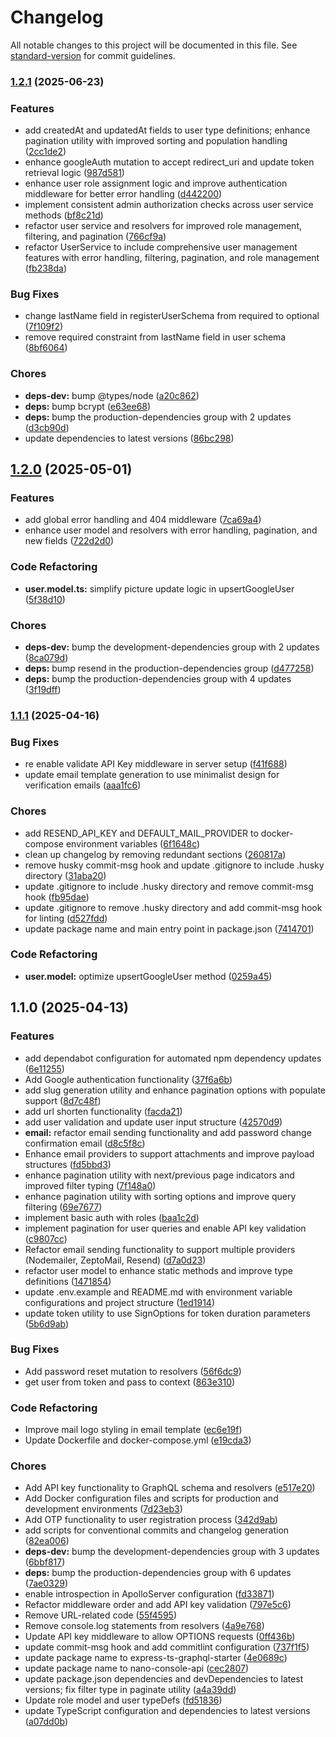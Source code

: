 # Changelog

All notable changes to this project will be documented in this file. See [standard-version](https://github.com/conventional-changelog/standard-version) for commit guidelines.

### [1.2.1](https://github.com/miracleonyenma/express-ts-graphql-starter/compare/v1.2.0...v1.2.1) (2025-06-23)


### Features

* add createdAt and updatedAt fields to user type definitions; enhance pagination utility with improved sorting and population handling ([2cc1de2](https://github.com/miracleonyenma/express-ts-graphql-starter/commit/2cc1de22015d8cf4a272a71c9823345edf9866e3))
* enhance googleAuth mutation to accept redirect_uri and update token retrieval logic ([987d581](https://github.com/miracleonyenma/express-ts-graphql-starter/commit/987d581309d0cef45964e32f975b60747ce700d8))
* enhance user role assignment logic and improve authentication middleware for better error handling ([d442200](https://github.com/miracleonyenma/express-ts-graphql-starter/commit/d4422004dd8d140fa9f29c344b2c75e14d7d1030))
* implement consistent admin authorization checks across user service methods ([bf8c21d](https://github.com/miracleonyenma/express-ts-graphql-starter/commit/bf8c21d7fcb9cbc943abba2d01a4a17665b72721))
* refactor user service and resolvers for improved role management, filtering, and pagination ([766cf9a](https://github.com/miracleonyenma/express-ts-graphql-starter/commit/766cf9aae375ac51cf8e5e92902a5152bad1d80f))
* refactor UserService to include comprehensive user management features with error handling, filtering, pagination, and role management ([fb238da](https://github.com/miracleonyenma/express-ts-graphql-starter/commit/fb238da618020070b15de7834ae2d82232267fd6))


### Bug Fixes

* change lastName field in registerUserSchema from required to optional ([7f109f2](https://github.com/miracleonyenma/express-ts-graphql-starter/commit/7f109f2a6291a4c40c31ba0d7c09536f3a8dec5e))
* remove required constraint from lastName field in user schema ([8bf6064](https://github.com/miracleonyenma/express-ts-graphql-starter/commit/8bf6064ec5f6c385265eced2e5004cacf40621e7))


### Chores

* **deps-dev:** bump @types/node ([a20c862](https://github.com/miracleonyenma/express-ts-graphql-starter/commit/a20c862a309bd8f64f301e947bbf35c58570a77a))
* **deps:** bump bcrypt ([e63ee68](https://github.com/miracleonyenma/express-ts-graphql-starter/commit/e63ee68c1ee5392579602115126cbe67471fed62))
* **deps:** bump the production-dependencies group with 2 updates ([d3cb90d](https://github.com/miracleonyenma/express-ts-graphql-starter/commit/d3cb90d959907dbdd8c23ff31317ccb1d61e681f))
* update dependencies to latest versions ([86bc298](https://github.com/miracleonyenma/express-ts-graphql-starter/commit/86bc2987ebd4a9c1c91967929cefc06315809e7c))

## [1.2.0](https://github.com/miracleonyenma/express-ts-graphql-starter/compare/v1.1.1...v1.2.0) (2025-05-01)


### Features

* add global error handling and 404 middleware ([7ca69a4](https://github.com/miracleonyenma/express-ts-graphql-starter/commit/7ca69a4e390c10facdf389c0728c31eea6dab83b))
* enhance user model and resolvers with error handling, pagination, and new fields ([722d2d0](https://github.com/miracleonyenma/express-ts-graphql-starter/commit/722d2d0dae35204c56133fa7a7260974e14b8d2f))


### Code Refactoring

* **user.model.ts:** simplify picture update logic in upsertGoogleUser ([5f38d10](https://github.com/miracleonyenma/express-ts-graphql-starter/commit/5f38d1045dda69999dadac05c72644dc64403512))


### Chores

* **deps-dev:** bump the development-dependencies group with 2 updates ([8ca079d](https://github.com/miracleonyenma/express-ts-graphql-starter/commit/8ca079db8301fabfc2ffea2ea0df2bdaf316fe4a))
* **deps:** bump resend in the production-dependencies group ([d477258](https://github.com/miracleonyenma/express-ts-graphql-starter/commit/d477258dec85b66f215ed4d8b5d809f29105b43b))
* **deps:** bump the production-dependencies group with 4 updates ([3f19dff](https://github.com/miracleonyenma/express-ts-graphql-starter/commit/3f19dff846bb9874fef1267546d2ed6f788a470e))

### [1.1.1](https://github.com/miracleonyenma/express-ts-graphql-starter/compare/v1.1.0...v1.1.1) (2025-04-16)


### Bug Fixes

* re enable validate API Key middleware in server setup ([f41f688](https://github.com/miracleonyenma/express-ts-graphql-starter/commit/f41f688a9370a099e2dbd2606a5b93e001ce2a4d))
* update email template generation to use minimalist design for verification emails ([aaa1fc6](https://github.com/miracleonyenma/express-ts-graphql-starter/commit/aaa1fc65ee6f7a708809d13fbeb21358a6debd81))


### Chores

* add RESEND_API_KEY and DEFAULT_MAIL_PROVIDER to docker-compose environment variables ([6f1648c](https://github.com/miracleonyenma/express-ts-graphql-starter/commit/6f1648cf8639d1d567f09288340b08454593da80))
* clean up changelog by removing redundant sections ([260817a](https://github.com/miracleonyenma/express-ts-graphql-starter/commit/260817a8b09b10e8f09813ff6d748985b90b591e))
* remove husky commit-msg hook and update .gitignore to include .husky directory ([31aba20](https://github.com/miracleonyenma/express-ts-graphql-starter/commit/31aba200f345c7c2d3beb45e15d6d9ef8ff71b42))
* update .gitignore to include .husky directory and remove commit-msg hook ([fb95dae](https://github.com/miracleonyenma/express-ts-graphql-starter/commit/fb95dae41f7d3b0ad7a9cda5706b87a5581d83d5))
* update .gitignore to remove .husky directory and add commit-msg hook for linting ([d527fdd](https://github.com/miracleonyenma/express-ts-graphql-starter/commit/d527fdde34583c7fe3ae92a49f37c08b7b67ca69))
* update package name and main entry point in package.json ([7414701](https://github.com/miracleonyenma/express-ts-graphql-starter/commit/7414701807e74bc26c98f62a88a232149fad71c7))


### Code Refactoring

* **user.model:** optimize upsertGoogleUser method ([0259a45](https://github.com/miracleonyenma/express-ts-graphql-starter/commit/0259a4517fb3887efedce0edd4f31c4b7c32754f))

## 1.1.0 (2025-04-13)

### Features

* add dependabot configuration for automated npm dependency updates ([6e11255](https://github.com/miracleonyenma/express-ts-graphql-starter/commit/6e112554fe53750919bfa4ec2910d3a9ea4f345a))
* Add Google authentication functionality ([37f6a6b](https://github.com/miracleonyenma/express-ts-graphql-starter/commit/37f6a6b201d2fecc22c58a8a81312aafd9cd985f))
* add slug generation utility and enhance pagination options with populate support ([8d7c48f](https://github.com/miracleonyenma/express-ts-graphql-starter/commit/8d7c48f2f663d041f524892596f06f3e0d48e29f))
* add url shorten functionality ([facda21](https://github.com/miracleonyenma/express-ts-graphql-starter/commit/facda21ebded00c8f59ef00601b3b55932c406c1))
* add user validation and update user input structure ([42570d9](https://github.com/miracleonyenma/express-ts-graphql-starter/commit/42570d91b2d5ca2498b5ade26f1f290bfea2380b))
* **email:** refactor email sending functionality and add password change confirmation email ([d8c5f8c](https://github.com/miracleonyenma/express-ts-graphql-starter/commit/d8c5f8c90dfbbdbe1600a86bd92075d4b153357b))
* Enhance email providers to support attachments and improve payload structures ([fd5bbd3](https://github.com/miracleonyenma/express-ts-graphql-starter/commit/fd5bbd3598730d0567d92ece82ca1f69e089a59f))
* enhance pagination utility with next/previous page indicators and improved filter typing ([7f148a0](https://github.com/miracleonyenma/express-ts-graphql-starter/commit/7f148a064e89b4f335156b03bca91329dcffb5e5))
* enhance pagination utility with sorting options and improve query filtering ([69e7677](https://github.com/miracleonyenma/express-ts-graphql-starter/commit/69e767712574889e47832fa8b075913320a22e9b))
* implement basic auth with roles ([baa1c2d](https://github.com/miracleonyenma/express-ts-graphql-starter/commit/baa1c2dd85f95a66fe7f3594a6adeecaf8f3be16))
* implement pagination for user queries and enable API key validation ([c9807cc](https://github.com/miracleonyenma/express-ts-graphql-starter/commit/c9807cc471f204d0ec3bf98bd21608aa67f71571))
* Refactor email sending functionality to support multiple providers (Nodemailer, ZeptoMail, Resend) ([d7a0d23](https://github.com/miracleonyenma/express-ts-graphql-starter/commit/d7a0d230e035245f98a89981718a16d3ad61c7aa))
* refactor user model to enhance static methods and improve type definitions ([1471854](https://github.com/miracleonyenma/express-ts-graphql-starter/commit/1471854198df607f695e1dee0c0011cafb920675))
* update .env.example and README.md with environment variable configurations and project structure ([1ed1914](https://github.com/miracleonyenma/express-ts-graphql-starter/commit/1ed19140dc8327df3628a7a8259f7d009e59fed2))
* update token utility to use SignOptions for token duration parameters ([5b6d9ab](https://github.com/miracleonyenma/express-ts-graphql-starter/commit/5b6d9ab7a493832f0583e64cc3e7d6eb031bb791))

### Bug Fixes

* Add password reset mutation to resolvers ([56f6dc9](https://github.com/miracleonyenma/express-ts-graphql-starter/commit/56f6dc984d6e09c328e246796642256db0f03b6f))
* get user from token and pass to context ([863e310](https://github.com/miracleonyenma/express-ts-graphql-starter/commit/863e310afe20b227e283827adc49ad107f4db2f4))

### Code Refactoring

* Improve mail logo styling in email template ([ec6e19f](https://github.com/miracleonyenma/express-ts-graphql-starter/commit/ec6e19f331158d5b77325f8ecb0719c6d4d98ee0))
* Update Dockerfile and docker-compose.yml ([e19cda3](https://github.com/miracleonyenma/express-ts-graphql-starter/commit/e19cda3dcd942f666f4952b31d62657f79c270ff))

### Chores

* Add API key functionality to GraphQL schema and resolvers ([e517e20](https://github.com/miracleonyenma/express-ts-graphql-starter/commit/e517e20c77377e002cdfe80a41531c859090df6c))
* Add Docker configuration files and scripts for production and development environments ([7d23eb3](https://github.com/miracleonyenma/express-ts-graphql-starter/commit/7d23eb31bf59dddb783ef7bd25f195c10b19ecc7))
* Add OTP functionality to user registration process ([342d9ab](https://github.com/miracleonyenma/express-ts-graphql-starter/commit/342d9ab6badb04ea043bcf55da977930f0ccd6d9))
* add scripts for conventional commits and changelog generation ([82ea006](https://github.com/miracleonyenma/express-ts-graphql-starter/commit/82ea0064c4826662d37ee61f862b49b379585e0a))
* **deps-dev:** bump the development-dependencies group with 3 updates ([6bbf817](https://github.com/miracleonyenma/express-ts-graphql-starter/commit/6bbf817ca33d028f389d1c6d0bc6242eed0d8070))
* **deps:** bump the production-dependencies group with 6 updates ([7ae0329](https://github.com/miracleonyenma/express-ts-graphql-starter/commit/7ae032931c81e9991c9270ac71b2eb6be277de94))
* enable introspection in ApolloServer configuration ([fd33871](https://github.com/miracleonyenma/express-ts-graphql-starter/commit/fd33871d45f73aa9ee58c45f06f48f8c9f642f63))
* Refactor middleware order and add API key validation ([797e5c6](https://github.com/miracleonyenma/express-ts-graphql-starter/commit/797e5c65b01a1970503dc6450202b9f13caeb20c))
* Remove  URL-related code ([55f4595](https://github.com/miracleonyenma/express-ts-graphql-starter/commit/55f45950923153c31822078ae7f87c0a5744c17e))
* Remove console.log statements from resolvers ([4a9e768](https://github.com/miracleonyenma/express-ts-graphql-starter/commit/4a9e7682bb817e11b7d3f77171d79417f8450604))
* Update API key middleware to allow OPTIONS requests ([0ff436b](https://github.com/miracleonyenma/express-ts-graphql-starter/commit/0ff436b7f6091e67f41dfff69f8fd3e2b8edd3b7))
* update commit-msg hook and add commitlint configuration ([737f1f5](https://github.com/miracleonyenma/express-ts-graphql-starter/commit/737f1f5afc45270dc47f34f1031bddc54da22a32))
* update package name to express-ts-graphql-starter ([4e0689c](https://github.com/miracleonyenma/express-ts-graphql-starter/commit/4e0689c312466398e583bc9b9246d315a5162ab7))
* update package name to nano-console-api ([cec2807](https://github.com/miracleonyenma/express-ts-graphql-starter/commit/cec280787e46d3dde4d97a43fb8e20baf6e3df9b))
* update package.json dependencies and devDependencies to latest versions; fix filter type in paginate utility ([a4a39dd](https://github.com/miracleonyenma/express-ts-graphql-starter/commit/a4a39dd53a85dbb2cbbdbd38bb7a8a4ad4e6e919))
* Update role model and user typeDefs ([fd51836](https://github.com/miracleonyenma/express-ts-graphql-starter/commit/fd51836e48d918dabe8673c920fa90af2a33ce32))
* update TypeScript configuration and dependencies to latest versions ([a07dd0b](https://github.com/miracleonyenma/express-ts-graphql-starter/commit/a07dd0b4fe04d83f4a64e70cbe2f79b7ed148ea1))
